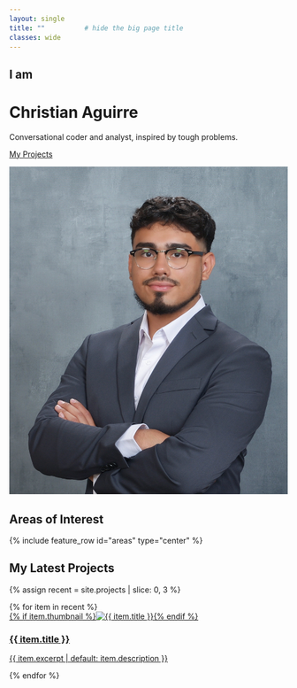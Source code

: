 ```yaml
---
layout: single
title: ""          # hide the big page title
classes: wide
---
```


<div class="intro-wrap">
  <div class="intro-left">
    <h2>I am</h2>
    <h1>Christian Aguirre</h1>
    <p>Conversational coder and analyst, inspired by tough problems.</p>
    <p><a class="btn btn--primary" href="/projects/">My Projects</a></p>
  </div>
  <div class="intro-right">
    <img src="/assets/images/headshot.jpg" alt="Christian Aguirre" class="hero-avatar">
  </div>
</div>

## Areas of Interest
{% include feature_row id="areas" type="center" %}

## My Latest Projects
{% assign recent = site.projects | slice: 0, 3 %}
<div class="cards">
{% for item in recent %}
  <article class="card">
    <a href="{{ item.url | relative_url }}">
      {% if item.thumbnail %}<img src="{{ item.thumbnail | relative_url }}" alt="{{ item.title }}">{% endif %}
      <h3>{{ item.title }}</h3>
      <p>{{ item.excerpt | default: item.description }}</p>
    </a>
  </article>
{% endfor %}
</div>
